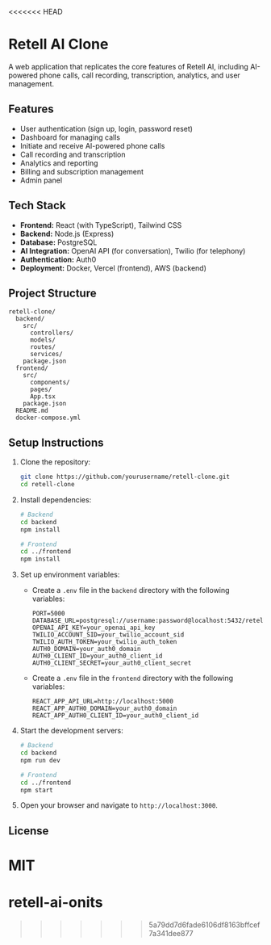 <<<<<<< HEAD
# Retell AI Clone

A web application that replicates the core features of Retell AI, including AI-powered phone calls, call recording, transcription, analytics, and user management.

## Features

- User authentication (sign up, login, password reset)
- Dashboard for managing calls
- Initiate and receive AI-powered phone calls
- Call recording and transcription
- Analytics and reporting
- Billing and subscription management
- Admin panel

## Tech Stack

- **Frontend:** React (with TypeScript), Tailwind CSS
- **Backend:** Node.js (Express)
- **Database:** PostgreSQL
- **AI Integration:** OpenAI API (for conversation), Twilio (for telephony)
- **Authentication:** Auth0
- **Deployment:** Docker, Vercel (frontend), AWS (backend)

## Project Structure

```
retell-clone/
  backend/
    src/
      controllers/
      models/
      routes/
      services/
    package.json
  frontend/
    src/
      components/
      pages/
      App.tsx
    package.json
  README.md
  docker-compose.yml
```

## Setup Instructions

1. Clone the repository:
   ```bash
   git clone https://github.com/yourusername/retell-clone.git
   cd retell-clone
   ```

2. Install dependencies:
   ```bash
   # Backend
   cd backend
   npm install

   # Frontend
   cd ../frontend
   npm install
   ```

3. Set up environment variables:
   - Create a `.env` file in the `backend` directory with the following variables:
     ```
     PORT=5000
     DATABASE_URL=postgresql://username:password@localhost:5432/retell_clone
     OPENAI_API_KEY=your_openai_api_key
     TWILIO_ACCOUNT_SID=your_twilio_account_sid
     TWILIO_AUTH_TOKEN=your_twilio_auth_token
     AUTH0_DOMAIN=your_auth0_domain
     AUTH0_CLIENT_ID=your_auth0_client_id
     AUTH0_CLIENT_SECRET=your_auth0_client_secret
     ```
   - Create a `.env` file in the `frontend` directory with the following variables:
     ```
     REACT_APP_API_URL=http://localhost:5000
     REACT_APP_AUTH0_DOMAIN=your_auth0_domain
     REACT_APP_AUTH0_CLIENT_ID=your_auth0_client_id
     ```

4. Start the development servers:
   ```bash
   # Backend
   cd backend
   npm run dev

   # Frontend
   cd ../frontend
   npm start
   ```

5. Open your browser and navigate to `http://localhost:3000`.

## License

MIT 
=======
# retell-ai-onits
>>>>>>> 5a79dd7d6fade6106df8163bffcef7a341dee877
